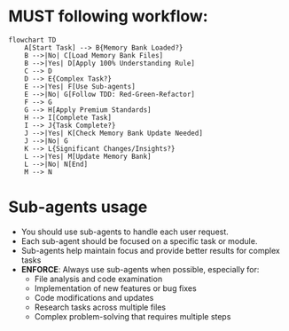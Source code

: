 # MUST following workflow:

```mermaid
flowchart TD
    A[Start Task] --> B{Memory Bank Loaded?}
    B -->|No| C[Load Memory Bank Files]
    B -->|Yes| D[Apply 100% Understanding Rule]
    C --> D
    D --> E{Complex Task?}
    E -->|Yes| F[Use Sub-agents]
    E -->|No| G[Follow TDD: Red-Green-Refactor]
    F --> G
    G --> H[Apply Premium Standards]
    H --> I[Complete Task]
    I --> J{Task Complete?}
    J -->|Yes| K[Check Memory Bank Update Needed]
    J -->|No| G
    K --> L{Significant Changes/Insights?}
    L -->|Yes| M[Update Memory Bank]
    L -->|No| N[End]
    M --> N
```

# Sub-agents usage
- You should use sub-agents to handle each user request.
- Each sub-agent should be focused on a specific task or module.
- Sub-agents help maintain focus and provide better results for complex tasks
- **ENFORCE**: Always use sub-agents when possible, especially for:
  - File analysis and code examination
  - Implementation of new features or bug fixes
  - Code modifications and updates
  - Research tasks across multiple files
  - Complex problem-solving that requires multiple steps